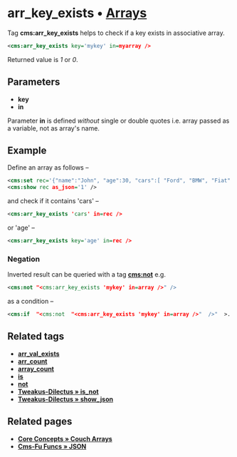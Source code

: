 # arr_key_exists • [Arrays](#related-pages)

Tag **cms:arr_key_exists** helps to check if a key exists in associative array.

```xml
<cms:arr_key_exists key='mykey' in=myarray />
```

Returned value is *1* or *0*.

## Parameters

* **key**
* **in**

Parameter **in** is defined *without* single or double quotes i.e. array passed as a variable, not as array's name.

## Example

Define an array as follows –

```xml
<cms:set rec='{"name":"John", "age":30, "cars":[ "Ford", "BMW", "Fiat" ]}' is_json='1' />
<cms:show rec as_json='1' />
```

and check if it contains 'cars' –

```xml
<cms:arr_key_exists 'cars' in=rec />
```

or 'age' –

```xml
<cms:arr_key_exists key='age' in=rec />
```

### Negation

Inverted result can be queried with a tag [**cms:not**](#related-tags) e.g.

```xml
<cms:not "<cms:arr_key_exists 'mykey' in=array />" />
```

as a condition –

```xml
<cms:if  "<cms:not  "<cms:arr_key_exists 'mykey' in=array />"  />"  >...</cms:if>
```

## Related tags

* [**arr_val_exists**](https://github.com/trendoman/Midware/tree/main/tags-reference/Arrays/arr_val_exists.md)
* [**arr_count**](https://github.com/trendoman/Midware/tree/main/tags-reference/Arrays/arr_count.md)
* [**array_count**](https://github.com/trendoman/Midware/tree/main/tags-reference/Arrays/array_count.md)
* [**is**](https://github.com/trendoman/Midware/tree/main/tags-reference/Arrays/is.md)
* [**not**](https://github.com/trendoman/Midware/tree/main/tags-reference/not.md)
* [**Tweakus-Dilectus &raquo; is_not**](https://github.com/trendoman/Tweakus-Dilectus/tree/main/anton.cms%40ya.ru__tags-new/is_not/)
* [**Tweakus-Dilectus &raquo; show_json**](https://github.com/trendoman/Tweakus-Dilectus/tree/main/anton.cms%40ya.ru__tags-new/show_json/)

## Related pages

* [**Core Concepts &raquo; Couch Arrays**](/concepts/Arrays)
* [**Cms-Fu Funcs &raquo; JSON**](https://github.com/trendoman/Cms-Fu/tree/master/JSON)
